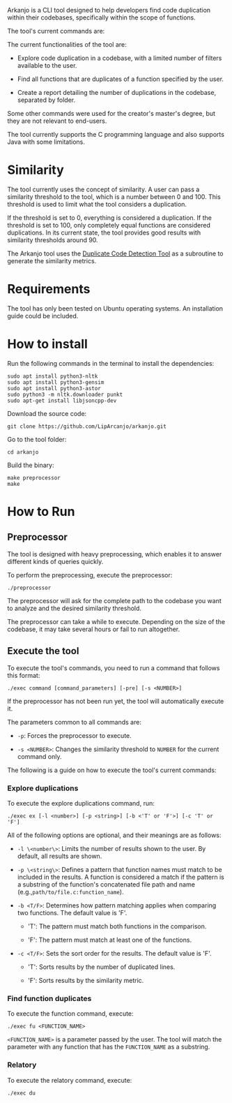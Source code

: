 Arkanjo is a CLI tool designed to help developers find code duplication within 
their codebases, specifically within the scope of functions.

The tool's current commands are:

The current functionalities of the tool are:

- Explore code duplication in a codebase, with a limited number of filters available to the user.

- Find all functions that are duplicates of a function specified by the user.

- Create a report detailing the number of duplications in the codebase, separated by folder.

Some other commands were used for the creator's master's degree, but they are not relevant to end-users.

The tool currently supports the C programming language and also supports Java with some limitations.

# Similarity

The tool currently uses the concept of similarity. A user can pass a similarity threshold to the 
tool, which is a number between 0 and 100. This threshold is used to limit what the tool 
considers a duplication.

If the threshold is set to 0, everything is considered a duplication. If the threshold is set 
to 100, only completely equal functions are considered duplications. In its current state, 
the tool provides good results with similarity thresholds around 90.

The Arkanjo tool uses the
[Duplicate Code Detection Tool](https://github.com/platisd/duplicate-code-detection-tool) 
as a subroutine to generate the similarity metrics.

# Requirements

The tool has only been tested on Ubuntu operating systems. An installation guide could be included.

# How to install

Run the following commands in the terminal to install the dependencies:

```
sudo apt install python3-nltk
sudo apt install python3-gensim
sudo apt install python3-astor
sudo python3 -m nltk.downloader punkt
sudo apt-get install libjsoncpp-dev
```

Download the source code:

```
git clone https://github.com/LipArcanjo/arkanjo.git
```

Go to the tool folder:

```
cd arkanjo
```

Build the binary:

```
make preprocessor
make
```

# How to Run

## Preprocessor

The tool is designed with heavy preprocessing, which enables it to answer different kinds of queries quickly.

To perform the preprocessing, execute the preprocessor:

```
./preprocessor
```

The preprocessor will ask for the complete path to the codebase you want to analyze and the desired 
similarity threshold.

The preprocessor can take a while to execute. Depending on the size of the codebase, it may take several 
hours or fail to run altogether.

## Execute the tool

To execute the tool's commands, you need to run a command that follows this format:

```
./exec command [command_parameters] [-pre] [-s <NUMBER>]
```

If the preprocessor has not been run yet, the tool will automatically execute it.

The parameters common to all commands are:


- `-p`: Forces the preprocessor to execute.

- `-s <NUMBER>`: Changes the similarity threshold to `NUMBER` for the current command only.

The following is a guide on how to execute the tool's current commands:

### Explore duplications

To execute the explore duplications command, run:

```
./exec ex [-l <number>] [-p <string>] [-b <'T' or 'F'>] [-c 'T' or 'F'] 
```

All of the following options are optional, and their meanings are as follows:

- `-l \<number\>`: Limits the number of results shown to the user. By default, all results are shown.

- `-p \<string\>`: Defines a pattern that function names must match to be included in the results. 
A function is considered a match if the pattern is a substring of the function's concatenated 
file path and name (e.g.,`path/to/file.c:function_name`).

- `-b <T/F>`: Determines how pattern matching applies when comparing two functions. The default value is 'F'.

	- 'T': The pattern must match both functions in the comparison.

	- 'F': The pattern must match at least one of the functions.

- `-c <T/F>`: Sets the sort order for the results. The default value is 'F'.

	- 'T': Sorts results by the number of duplicated lines.

	- 'F': Sorts results by the similarity metric.

### Find function duplicates

To execute the function command, execute:

```
./exec fu <FUNCTION_NAME>
```

`<FUNCTION_NAME>` is a parameter passed by the user. The tool will match the 
parameter with any function that has the `FUNCTION_NAME` as a substring.

### Relatory

To execute the relatory command, execute:

```
./exec du
```
